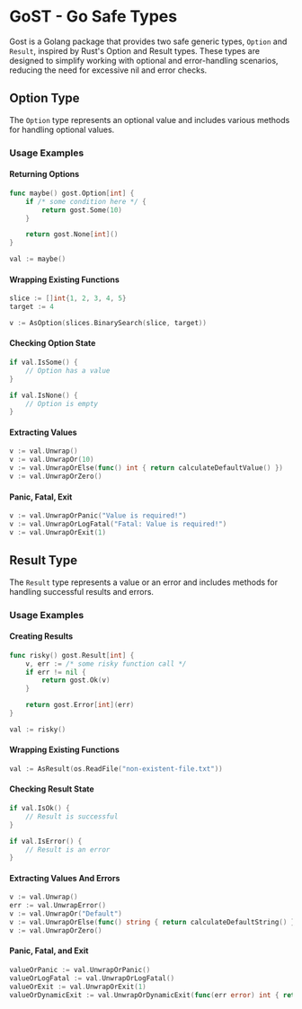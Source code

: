 # GoST - Go Safe Types

Gost is a Golang package that provides two safe generic types, `Option` and `Result`, inspired by Rust's Option and Result types. These types are designed to simplify working with optional and error-handling scenarios, reducing the need for excessive nil and error checks.

## Option Type

The `Option` type represents an optional value and includes various methods for handling optional values.

### Usage Examples

#### Returning Options

```go
func maybe() gost.Option[int] {
    if /* some condition here */ {
        return gost.Some(10)
    } 

    return gost.None[int]()
}

val := maybe()
```

#### Wrapping Existing Functions

```go
slice := []int{1, 2, 3, 4, 5}
target := 4

v := AsOption(slices.BinarySearch(slice, target))
```

#### Checking Option State

```go
if val.IsSome() {
    // Option has a value
}

if val.IsNone() {
    // Option is empty
}
```

#### Extracting Values 

```go
v := val.Unwrap()
v := val.UnwrapOr(10)
v := val.UnwrapOrElse(func() int { return calculateDefaultValue() })
v := val.UnwrapOrZero()
```

#### Panic, Fatal, Exit

```go
v := val.UnwrapOrPanic("Value is required!")
v := val.UnwrapOrLogFatal("Fatal: Value is required!")
v := val.UnwrapOrExit(1)
```

## Result Type

The `Result` type represents a value or an error and includes methods for handling successful results and errors.

### Usage Examples

#### Creating Results

```go
func risky() gost.Result[int] {
    v, err := /* some risky function call */
    if err != nil {
        return gost.Ok(v)
    } 

    return gost.Error[int](err)
}

val := risky()
```

#### Wrapping Existing Functions

```go
val := AsResult(os.ReadFile("non-existent-file.txt"))
```


#### Checking Result State

```go
if val.IsOk() {
    // Result is successful
}

if val.IsError() {
    // Result is an error
}
```

#### Extracting Values And Errors 

```go
v := val.Unwrap()
err := val.UnwrapError()
v := val.UnwrapOr("Default")
v := val.UnwrapOrElse(func() string { return calculateDefaultString() })
v := val.UnwrapOrZero()
```

#### Panic, Fatal, and Exit

```go
valueOrPanic := val.UnwrapOrPanic()
valueOrLogFatal := val.UnwrapOrLogFatal()
valueOrExit := val.UnwrapOrExit(1)
valueOrDynamicExit := val.UnwrapOrDynamicExit(func(err error) int { return calculateExitCode(err) })
```
